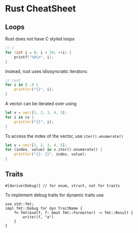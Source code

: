 # Rust CheatSheet 

## Loops 

Rust does not have C styled loops

```c
// c
for (int i = 0; i < 10; ++i) {
    printf("%d\n", i);
}
```

Instead, rust uses idiosyncratic iterators: 

```rust
// rust 
for i in 0..9 {
    println!("{}", i);
}
```

A vector can be iterated over using 

```rust 
let v = vec![1, 2, 3, 4, 5];
for i in &v {
    println!("{}", i);
}
```

To access the index of the vector, use `iter().enumerate()`

```rust 
let v = vec![1, 2, 3, 4, 5];
for (index, value) in v.iter().enumerate() {
    println!("{}: {}", index, value);
}
```

## Traits

```
#[derive(Debug)] // for enum, struct, not for traits
```

To implement debug traits for dynamic traits use 

```
use std::fmt;
impl fmt::Debug for dyn TraitName {
    fn fmt(&self, f: &mut fmt::Formatter) -> fmt::Result {
        write!(f, "a")
    }
}
```
